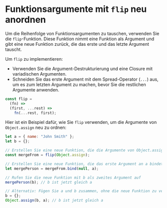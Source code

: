 # Funktionsargumente mit `flip` neu anordnen

Um die Reihenfolge von Funktionsargumenten zu tauschen, verwenden Sie die `flip`-Funktion. Diese Funktion nimmt eine Funktion als Argument und gibt eine neue Funktion zurück, die das erste und das letzte Argument tauscht.

Um `flip` zu implementieren:

- Verwenden Sie die Argument-Destrukturierung und eine Closure mit variadischen Argumenten.
- Schneiden Sie das erste Argument mit dem Spread-Operator (`...`) aus, um es zum letzten Argument zu machen, bevor Sie die restlichen Argumente anwenden.

```js
const flip =
  (fn) =>
  (first, ...rest) =>
    fn(...rest, first);
```

Hier ist ein Beispiel dafür, wie Sie `flip` verwenden, um die Argumente von `Object.assign` neu zu ordnen:

```js
let a = { name: "John Smith" };
let b = {};

// Erstellen Sie eine neue Funktion, die die Argumente von Object.assign tauscht
const mergeFrom = flip(Object.assign);

// Erstellen Sie eine neue Funktion, die das erste Argument an a bindet
let mergePerson = mergeFrom.bind(null, a);

// Rufen Sie die neue Funktion mit b als zweites Argument auf
mergePerson(b); // b ist jetzt gleich a

// Alternativ: Fügen Sie a und b zusammen, ohne die neue Funktion zu verwenden
b = {};
Object.assign(b, a); // b ist jetzt gleich a
```
